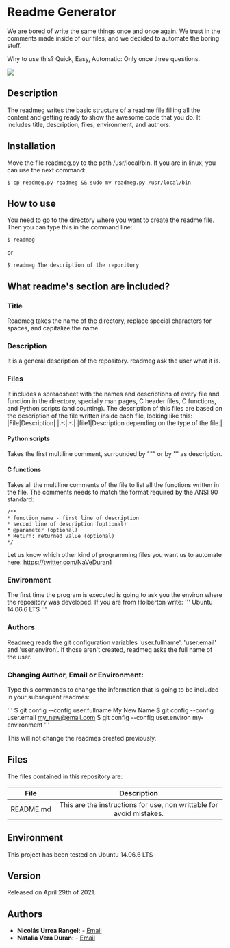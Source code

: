 # Readme Generator

We are bored of write the same things once and once again. We trust in the comments made inside of our files, and we decided to automate the boring stuff. 

Why to use this? Quick, Easy, Automatic: Only once three questions.

![](https://miro.medium.com/max/500/1*TKt92huSBbSnbRNuAVTx_A.jpeg)

## Description

The readmeg writes the basic structure of a readme file filling all the content and getting ready to show the awesome code that you do. It includes title, description, files, environment, and authors. 

## Installation

Move the file readmeg.py to the path /usr/local/bin. If you are in linux, you can use the next command:
```
$ cp readmeg.py readmeg && sudo mv readmeg.py /usr/local/bin
```

## How to use

You need to go to the directory where you want to create the readme file. Then you can type this in the command line:
```
$ readmeg
```
or
```
$ readmeg The description of the reporitory
```

## What readme's section are included?
### Title
  Readmeg takes the name of the directory, replace special characters for spaces, and capitalize the name.
### Description
  It is a general description of the repository. readmeg ask the user what it is.
### Files
  It includes a spreadsheet with the names and descriptions of every file and function in the directory, specially man pages, C header files, C functions, and Python scripts (and counting). The description of this files are based on the description of the file written inside each file, looking like this:
|File|Description|
|:-:|:-:|
|file1|Description depending on the type of the file.|
#### Python scripts
  Takes the first multiline comment, surrounded by """ or by ''' as description.

#### C functions
  Takes all the multiline comments of the file to list all the functions written in the file. The comments needs to match the format required by the ANSI 90 standard:
```
/**
* function_name - first line of description
* second line of description (optional)
* @parameter (optional)
* Return: returned value (optional)
*/
```
Let us know which other kind of programming files you want us to automate here: https://twitter.com/NaVeDuran1 

### Environment

The first time the program is executed is going to ask you the environ where the repository was developed.
If you are from Holberton write:
'''
Ubuntu 14.06.6 LTS
'''

### Authors

Readmeg reads the git configuration variables 'user.fullname', 'user.email' and 'user.environ'. If those aren't created, readmeg asks the full name of the user.

### Changing Author, Email or Environment:

Type this commands to change the information that is going to be included in your subsequent readmes:

'''
$ git config --config user.fullname My New Name
$ git config --config user.email my_new@email.com
$ git config --config user.environ my-environment
'''

This will not change the readmes created previously.

## Files
The files contained in this repository are:

|File|Description|
|:-:|:-:|
|README.md| This are the instructions for use, non writtable for avoid mistakes.|

## Environment
This project has been tested on Ubuntu 14.06.6 LTS
## Version
Released on April 29th of 2021.

## Authors
* **Nicolás Urrea Rangel:** - [Email](nico15935746@gmail.com)
* **Natalia Vera Duran:** - [Email](naveduran@gmail.com)
